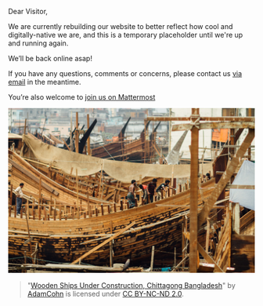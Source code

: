 Dear Visitor, 

We are currently rebuilding our website to better reflect how cool and digitally-native we are, and this is a temporary placeholder until we're up and running again.

We’ll be back online asap!

If you have any questions, comments or concerns, please contact us [via email](office@young-pirates.eu) in the meantime.

You’re also welcome to [join us on Mattermost](https://mattermost.european-pirateparty.eu/signup_user_complete/?id=o16bj18phtr75jxhmqd8h7qafw&sbr=su)


![Wooden Ships Under Construction, Chittagong Bangladesh](construction.jpg)
> "[Wooden Ships Under Construction, Chittagong Bangladesh](https://www.flickr.com/photos/96142515@N00/48796499543)" by [AdamCohn](https://www.flickr.com/photos/96142515@N00) is licensed under [CC BY-NC-ND 2.0](https://creativecommons.org/licenses/by-nc-nd/2.0/?ref=openverse).
